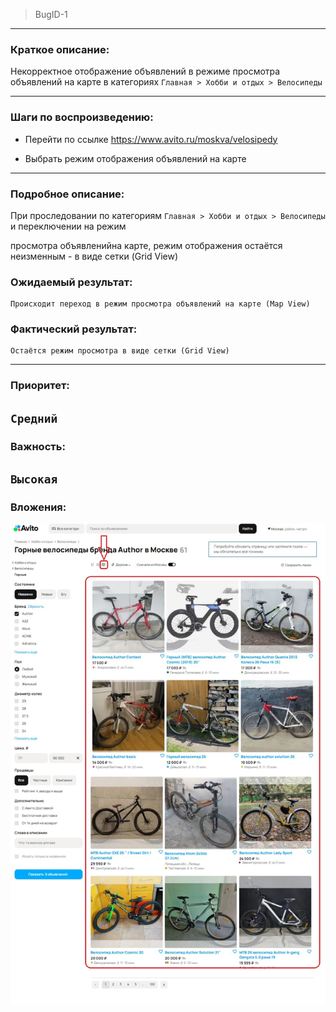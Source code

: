 >BugID-1
___
### Краткое описание:

Некорректное отображение объявлений 
в режиме просмотра объявлений на карте в категориях 
`Главная > Хобби и отдых > Велосипеды`
___
### Шаги по воспроизведению:

+ Перейти по ссылке https://www.avito.ru/moskva/velosipedy

+ Выбрать режим отображения объявлений на карте
___
### Подробное описание:

При проследовании по категориям `Главная > Хобби и отдых > Велосипеды`
 и переключении на режим 
 
 просмотра объявленийна карте,
 режим отображения остаётся неизменным - в виде сетки (Grid View)

### Ожидаемый результат:

    Происходит переход в режим просмотра объявлений на карте (Map View)

### Фактический результат:

    Остаётся режим просмотра в виде сетки (Grid View)
___
        
### Приоритет:

## `Средний`

### Важность:

## `Высокая`

### Вложения:

![Header](https://github.com/GitHoms/Avito-Internship-assignments-2025/blob/main/Assets/Task%231-bugID%231.jpg?raw=true)
